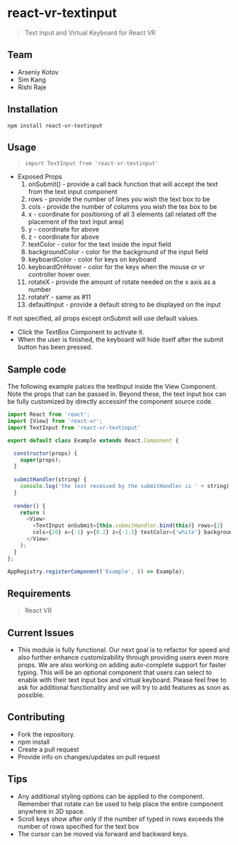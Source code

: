 # react-vr-textinput

> Text Input and Virtual Keyboard for React VR

## Team

  - Arseniy Kotov
  - Sim Kang
  - Rishi Raje

## Installation 

```
npm install react-vr-textinput
```


## Usage

> ``` import TextInput from 'react-vr-textinput' ```

  - Exposed Props
    1. onSubmit() - provide a call back function that will accept the text from the text input component
    2. rows - provide the number of lines you wish the text box to be
    3. cols - provide the number of columns you wish the tex box to be
    4. x - coordinate for positioning of all 3 elements (all related off the placement of the text input area)
    5. y - coordinate for above
    6. z - coordinate for above
    7. textColor - color for the text inside the input field
    8. backgroundColor - color for the background of the input field
    9. keyboardColor - color for keys on keyboard
    10. keyboardOnHover - color for the keys when the mouse or vr controller hover over.
    11. rotateX - provide the amount of rotate needed on the x axis as a number
    12. rotateY - same as #11
    13. defaultInput - provide a default string to be displayed on the input

   If not specified, all props except onSubmit will use default values.
  - Click the TextBox Component to activate it.
  - When the user is finished, the keyboard will hide itself after the submit button has been pressed.
    

## Sample code 

The following example palces the textInput inside the View Component. Note the props that can be passed in. Beyond these, the text input box can be fully customized by directly accessinf the component source code.

```js
import React from 'react';
import {View} from 'react-vr';
import TextInput from 'react-vr-textinput'

export default class Example extends React.Component {

  constructor(props) {
    super(props);
  }  
  
  submitHandler(string) {
    console.log('the text received by the submitHandler is ' + string);
  }
   
  render() {
    return (
      <View>
        <TextInput onSubmit={this.submitHandler.bind(this)} rows={2} 
        cols={20} x={-1} y={0.2} z={-1.5} textColor={'white'} backgroundColor={'grey'} keyboardColor={null} keyboardOnHover={null}/>
      </View>
    );
  }
};

AppRegistry.registerComponent('Example', () => Example);

```

## Requirements

> React VR

## Current Issues

- This module is fully functional. Our next goal is to refactor for speed and also further enhance customizability through providing users even more props. We are also working on adding auto-complete support for faster typing. This will be an optional component that users can select to enable with their text input box and virtual keyboard. Please feel free to ask for additional functionality and we will try to add features as soon as possible.

## Contributing

  - Fork the repository.
  - npm install
  - Create a pull request
  - Provide info on changes/updates on pull request

## Tips
  - Any additional styling options can be applied to the component. Remember that rotate can be used to help place the entire component anywhere in 3D space. 
  - Scroll keys show after only if the number of typed in rows exceeds the number of rows specified for the text box
  - The cursor can be moved via forward and backward keys.

